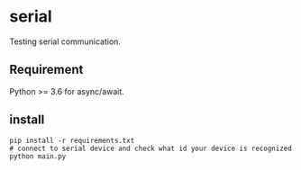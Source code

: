 # serial

Testing serial communication.

## Requirement

Python >= 3.6 for async/await.

## install

```
pip install -r requirements.txt
# connect to serial device and check what id your device is recognized
python main.py
```
